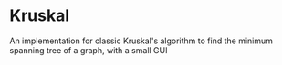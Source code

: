 Kruskal
=======

An implementation for classic Kruskal's algorithm to find the minimum spanning tree of a graph, with a small GUI